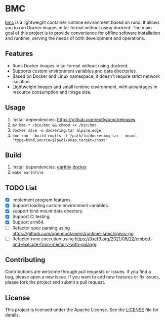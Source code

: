 # BMC

[bmc](https://github.com/exfly/bmc) is a lightweight container runtime environment based on runc. It allows you to run Docker images in tar format without using dockerd. The main goal of this project is to provide convenience for offline software installation and runtime, serving the needs of both development and operations.

## Features

- Runs Docker images in tar format without using dockerd.
- Supports custom environment variables and data directories.
- Based on Docker and Linux namespace, it doesn't require strict network isolation.
- Lightweight images and small runtime environment, with advantages in resource consumption and image size.

## Usage

1. Install dependencies: https://github.com/exfly/bmc/releases
2. `mv bmc-* /bin/bmc && chmod +x /bin/bmc`
3. `docker save -o dockerimg.tar alpine:edge`
3. `bmc run --build-rootfs -f /path/to/dockerimg.tar --mount "type=bind,source=$(pwd)/snap,target=/host"`

## Build

1. Install dependencies: [earthly](https://earthly.dev/get-earthly) [docker](https://docs.docker.com/desktop/install/mac-install/)
2. `make earthfile`

## TODO List

- [x] Implement program features.
- [x] Support loading custom environment variables.
- [x] support bind mount data directory.
- [x] Support CI testing.
- [x] Support arm64.
- [ ] Refactor spec parsing using https://github.com/opencontainers/runtime-spec/specs-go.
- [ ] Refactor runc execution using https://0xcf9.org/2021/06/22/embed-and-execute-from-memory-with-golang/.

## Contributing

Contributions are welcome through pull requests or issues. If you find a bug, please open a new issue. If you want to add new features or fix issues, please fork the project and submit a pull request.

## License

This project is licensed under the Apache License. See the [LICENSE](LICENSE) file for details.
